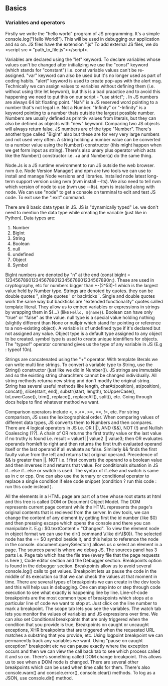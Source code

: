 ## Basics

### Variables and operators

Firstly we write the "hello world" program of JS programming. It's a simple console.log("Hello World!"). This will be used in debugging our application and so on. JS files have the extension ".js" To add external JS files, we do \<script src = "path_to_file.js"\>\<\/script\>.

Variables are declared using the "let" keyword. To declare variables whose values can't be changed after initializing we use the "const" keyword \(which stands for "constant"\) i.e. const variable values can't be re-assigned. "var" keyword can also be used but it's no longer used as part of coding habits. "alert" keyword is used to create pop-ups with the alert msg. Technically we can assign values to variables without defining them \(i.e. without using thte let keyword\), but this is a bad praactice and to avoid this happening we need to put this on our script - "use strict"; . In JS numbers are always 64 bit floating point. "NaN" is a JS reserved word pointing to a number that's not legal i.e. Not a Number. "Infinity" or "-Infinity" is a keyword pointing to a number thats outside the largest possible number. Numbers are usually defined as primitiv values from literals, but they can also be defined as objects with "new" keyword. Comparing two JS objects will always return false. JS numbers are of the type "Number". There's another type called "BigInt" also but these are for very very large numbers and not used very often. A string holding a number value can be converted to a number value using the Number() constructor \(this might happen when we get form input as string\). There's also unary plus operator which acts like the Number() constructor i.e. +a and Number(a) do the same thing.

Node.Js is a JS runtime environment to run JS outside the web browser. nvm \(i.e. Node Version Manager\) and npm are two tools we can use to install and manage Node versions and libraries. Installed node latest long-term support version using nvm \(nvm install --lts\). We also need to tell nvm which version of node to use \(nvm use --lts\). npm is installed along with node. We can use "node" to get a console on terminal to edit and test JS code. To exit use the ".exit" command.

There are  8 basic data types in JS. JS is "dynamically typed" i.e. we don't need to mention the data type while creating the variable \(just like in Python\). Data types are:
1. Number
2. BigInt
3. String
4. Boolean
5. null
6. undefined
7. Object
8. Symbol

BigInt numbers are denoted by "n" at the end \(const bigInt = 1234567890123456789012345678901234567890n;\). These are used in cryptography, etc for numbers bigger than +-\(2^53\)-1 which is the largest value held by Number type. Strings are denoted by quotes. they can be double quotes ", single quotes ' or backticks \`. Single and double quotes work the same way but backticks are "extended functionality" quotes called template literal. They allow us to embed variables or expressions in strings by wrapping them in $\{...\} \(like `Hello, ${name}`\). Boolean can have only "true" or "false" as the value. null type is a special value holding nothing \(slightly different than None or nullptr which stand for pointing or reference to a non-existing object\). A variable is of undefined type if it's declared but not assigned any value. Object type is a default type assigned to any object to be created. symbol type is used to create unique identifiers for objects. The "typeof" operator command gives us the type of any variable in JS \(E.g : typeof 10n\).

Strings are concatenated using the "+" operator. With template literals we can write multi line strings. To convert a variable type to String, use the String() constructor \(just like we did in Number\(\)\). JS strings are immutable and so the existing string charachters cannot be changed individually. All string methods returna new string and don't modify the original string. String has several useful methods like length, charAt\(position\), at\(position\), concat\(\), slice\(start, end\), substr\(start, length\), toUpperCase(), toLowerCase(), trim(), replace(), replaceAll(), split(), etc. Going through docs helps to find whatever method we want.

Comparison operators include \<, \>,\<=, \>=, \==, \!=, etc. For string comparison, JS uses the lexicographical order. When comparing values of different data types, JS converts them to Numbers and then compares. There are 4 logical operators in JS i.e. OR \(||\), AND \(&&\), NOT \(!\) and Nullish Coalescing \(??\). A chain of  OR returns the first truthy value or the last value if no truthy is found i.e.
result = value1 || value2 || value3; then OR evaluates operands fromleft to right and then returns the first truth evaluated operand itself or the last operand if all evaluate as false. Similarly && finds the first faulty value from the left and returns that original operand. Precedence of && is greater than ||. NOT i.e. ! first converts the operand to a boolean value and then inverses it and returns that value. For conditionals situation in JS if...else if...else or switch is used. The syntax of if..else and switch is same as in c or cpp. One can also use the ternary or conditional operator to replace a single condition if else code snippet \(condition ? run this code : run this code instead \).

All the elements in a HTML page are part of a tree whose root starts at html and this tree is called DOM or Document Object Model. The DOM represents current page content while the HTML represents the page's original contents that is recieved from the server. In dev tools, we can change the content of any element by getting first the id number \(like $0\) and then pressing escape which opens the console and there you can manipulate it. E.g : $0.textContent = "Changed". To view the element node in object format we can use the dir() command \(like dir\($0\)\). The selected node has the == $0 symbol beside it, and this helps to reference the node in the console. document.querySelector() allows us o select an element in a page. The sources panel is where we debug JS. The sources panel has 3 parts i.e. Page tab which has the file tree \(every file that the page requests is here \), Code editor section and the Debugger section. Breakpoints option is found in the debugger section. Breakpoints allow us to avoid several console.log() calls to get values. Breakpoint lets us pause the code in the middle of its execution so that we can check the values at that moment in time. There are several types of breakpoints we can create in the dev tools and this will help uus in debugging. One can step into or step through code execution to see what exactly is happening line by line. Line-of-code breakpoints are the most common type of breakpoints which stops at a particular line of code we want to stop at. Just click on the line number to mark a breakpoint. The scope tab lets you see the variables. The watch tab lets you monitor the values of variables and JS expressions over time. We can also set Conditional breakpoints that are only triggered when the condition that you provide is true, Breakpoints on caught or uncaught exceptions, XHR breakpoints that are triggered when the requested URL matches a substring that you provide, etc. Using logpoint breakpoint we can permanently track any variables we want. Using "pause on caught exception" breakpoint etc we can pause exactly where the exception occurs and then we can view the call back tab to see which process called it and so on. There's something called DOM change breakpoint. This allows us to see when a DOM node is changed. There are several other breakpoints which can be used when time calls for them. There's also console.warn\(\) and console.error\(\), console.clear\(\) methods. To log as a JSON, use console.dir\(\) method.